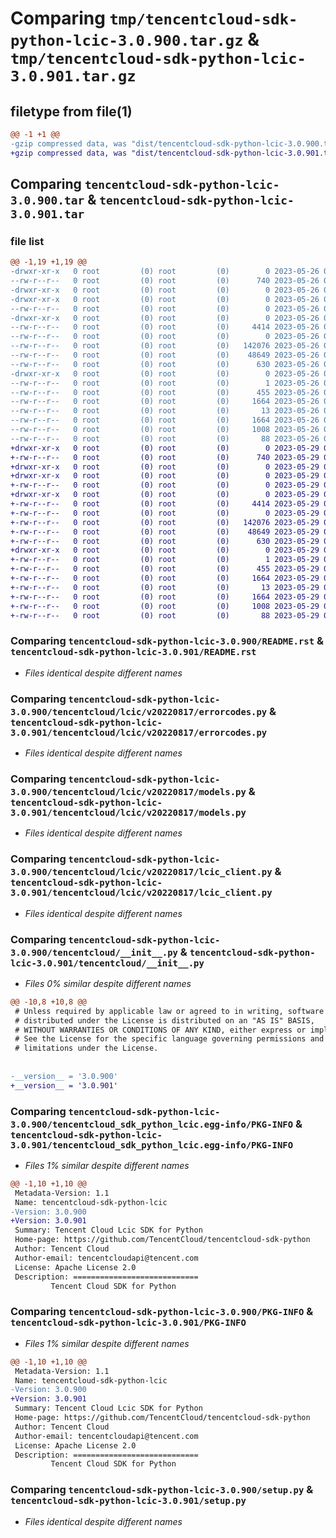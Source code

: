 # Comparing `tmp/tencentcloud-sdk-python-lcic-3.0.900.tar.gz` & `tmp/tencentcloud-sdk-python-lcic-3.0.901.tar.gz`

## filetype from file(1)

```diff
@@ -1 +1 @@
-gzip compressed data, was "dist/tencentcloud-sdk-python-lcic-3.0.900.tar", last modified: Fri May 26 02:22:10 2023, max compression
+gzip compressed data, was "dist/tencentcloud-sdk-python-lcic-3.0.901.tar", last modified: Mon May 29 02:31:04 2023, max compression
```

## Comparing `tencentcloud-sdk-python-lcic-3.0.900.tar` & `tencentcloud-sdk-python-lcic-3.0.901.tar`

### file list

```diff
@@ -1,19 +1,19 @@
-drwxr-xr-x   0 root         (0) root         (0)        0 2023-05-26 02:22:10.000000 tencentcloud-sdk-python-lcic-3.0.900/
--rw-r--r--   0 root         (0) root         (0)      740 2023-05-26 02:22:10.000000 tencentcloud-sdk-python-lcic-3.0.900/README.rst
-drwxr-xr-x   0 root         (0) root         (0)        0 2023-05-26 02:22:10.000000 tencentcloud-sdk-python-lcic-3.0.900/tencentcloud/
-drwxr-xr-x   0 root         (0) root         (0)        0 2023-05-26 02:22:10.000000 tencentcloud-sdk-python-lcic-3.0.900/tencentcloud/lcic/
--rw-r--r--   0 root         (0) root         (0)        0 2023-05-26 02:22:10.000000 tencentcloud-sdk-python-lcic-3.0.900/tencentcloud/lcic/__init__.py
-drwxr-xr-x   0 root         (0) root         (0)        0 2023-05-26 02:22:10.000000 tencentcloud-sdk-python-lcic-3.0.900/tencentcloud/lcic/v20220817/
--rw-r--r--   0 root         (0) root         (0)     4414 2023-05-26 02:22:10.000000 tencentcloud-sdk-python-lcic-3.0.900/tencentcloud/lcic/v20220817/errorcodes.py
--rw-r--r--   0 root         (0) root         (0)        0 2023-05-26 02:22:10.000000 tencentcloud-sdk-python-lcic-3.0.900/tencentcloud/lcic/v20220817/__init__.py
--rw-r--r--   0 root         (0) root         (0)   142076 2023-05-26 02:22:10.000000 tencentcloud-sdk-python-lcic-3.0.900/tencentcloud/lcic/v20220817/models.py
--rw-r--r--   0 root         (0) root         (0)    48649 2023-05-26 02:22:10.000000 tencentcloud-sdk-python-lcic-3.0.900/tencentcloud/lcic/v20220817/lcic_client.py
--rw-r--r--   0 root         (0) root         (0)      630 2023-05-26 02:22:10.000000 tencentcloud-sdk-python-lcic-3.0.900/tencentcloud/__init__.py
-drwxr-xr-x   0 root         (0) root         (0)        0 2023-05-26 02:22:10.000000 tencentcloud-sdk-python-lcic-3.0.900/tencentcloud_sdk_python_lcic.egg-info/
--rw-r--r--   0 root         (0) root         (0)        1 2023-05-26 02:22:10.000000 tencentcloud-sdk-python-lcic-3.0.900/tencentcloud_sdk_python_lcic.egg-info/dependency_links.txt
--rw-r--r--   0 root         (0) root         (0)      455 2023-05-26 02:22:10.000000 tencentcloud-sdk-python-lcic-3.0.900/tencentcloud_sdk_python_lcic.egg-info/SOURCES.txt
--rw-r--r--   0 root         (0) root         (0)     1664 2023-05-26 02:22:10.000000 tencentcloud-sdk-python-lcic-3.0.900/tencentcloud_sdk_python_lcic.egg-info/PKG-INFO
--rw-r--r--   0 root         (0) root         (0)       13 2023-05-26 02:22:10.000000 tencentcloud-sdk-python-lcic-3.0.900/tencentcloud_sdk_python_lcic.egg-info/top_level.txt
--rw-r--r--   0 root         (0) root         (0)     1664 2023-05-26 02:22:10.000000 tencentcloud-sdk-python-lcic-3.0.900/PKG-INFO
--rw-r--r--   0 root         (0) root         (0)     1008 2023-05-26 02:22:10.000000 tencentcloud-sdk-python-lcic-3.0.900/setup.py
--rw-r--r--   0 root         (0) root         (0)       88 2023-05-26 02:22:10.000000 tencentcloud-sdk-python-lcic-3.0.900/setup.cfg
+drwxr-xr-x   0 root         (0) root         (0)        0 2023-05-29 02:31:04.000000 tencentcloud-sdk-python-lcic-3.0.901/
+-rw-r--r--   0 root         (0) root         (0)      740 2023-05-29 02:31:04.000000 tencentcloud-sdk-python-lcic-3.0.901/README.rst
+drwxr-xr-x   0 root         (0) root         (0)        0 2023-05-29 02:31:04.000000 tencentcloud-sdk-python-lcic-3.0.901/tencentcloud/
+drwxr-xr-x   0 root         (0) root         (0)        0 2023-05-29 02:31:04.000000 tencentcloud-sdk-python-lcic-3.0.901/tencentcloud/lcic/
+-rw-r--r--   0 root         (0) root         (0)        0 2023-05-29 02:31:04.000000 tencentcloud-sdk-python-lcic-3.0.901/tencentcloud/lcic/__init__.py
+drwxr-xr-x   0 root         (0) root         (0)        0 2023-05-29 02:31:04.000000 tencentcloud-sdk-python-lcic-3.0.901/tencentcloud/lcic/v20220817/
+-rw-r--r--   0 root         (0) root         (0)     4414 2023-05-29 02:31:04.000000 tencentcloud-sdk-python-lcic-3.0.901/tencentcloud/lcic/v20220817/errorcodes.py
+-rw-r--r--   0 root         (0) root         (0)        0 2023-05-29 02:31:04.000000 tencentcloud-sdk-python-lcic-3.0.901/tencentcloud/lcic/v20220817/__init__.py
+-rw-r--r--   0 root         (0) root         (0)   142076 2023-05-29 02:31:04.000000 tencentcloud-sdk-python-lcic-3.0.901/tencentcloud/lcic/v20220817/models.py
+-rw-r--r--   0 root         (0) root         (0)    48649 2023-05-29 02:31:04.000000 tencentcloud-sdk-python-lcic-3.0.901/tencentcloud/lcic/v20220817/lcic_client.py
+-rw-r--r--   0 root         (0) root         (0)      630 2023-05-29 02:31:04.000000 tencentcloud-sdk-python-lcic-3.0.901/tencentcloud/__init__.py
+drwxr-xr-x   0 root         (0) root         (0)        0 2023-05-29 02:31:04.000000 tencentcloud-sdk-python-lcic-3.0.901/tencentcloud_sdk_python_lcic.egg-info/
+-rw-r--r--   0 root         (0) root         (0)        1 2023-05-29 02:31:04.000000 tencentcloud-sdk-python-lcic-3.0.901/tencentcloud_sdk_python_lcic.egg-info/dependency_links.txt
+-rw-r--r--   0 root         (0) root         (0)      455 2023-05-29 02:31:04.000000 tencentcloud-sdk-python-lcic-3.0.901/tencentcloud_sdk_python_lcic.egg-info/SOURCES.txt
+-rw-r--r--   0 root         (0) root         (0)     1664 2023-05-29 02:31:04.000000 tencentcloud-sdk-python-lcic-3.0.901/tencentcloud_sdk_python_lcic.egg-info/PKG-INFO
+-rw-r--r--   0 root         (0) root         (0)       13 2023-05-29 02:31:04.000000 tencentcloud-sdk-python-lcic-3.0.901/tencentcloud_sdk_python_lcic.egg-info/top_level.txt
+-rw-r--r--   0 root         (0) root         (0)     1664 2023-05-29 02:31:04.000000 tencentcloud-sdk-python-lcic-3.0.901/PKG-INFO
+-rw-r--r--   0 root         (0) root         (0)     1008 2023-05-29 02:31:04.000000 tencentcloud-sdk-python-lcic-3.0.901/setup.py
+-rw-r--r--   0 root         (0) root         (0)       88 2023-05-29 02:31:04.000000 tencentcloud-sdk-python-lcic-3.0.901/setup.cfg
```

### Comparing `tencentcloud-sdk-python-lcic-3.0.900/README.rst` & `tencentcloud-sdk-python-lcic-3.0.901/README.rst`

 * *Files identical despite different names*

### Comparing `tencentcloud-sdk-python-lcic-3.0.900/tencentcloud/lcic/v20220817/errorcodes.py` & `tencentcloud-sdk-python-lcic-3.0.901/tencentcloud/lcic/v20220817/errorcodes.py`

 * *Files identical despite different names*

### Comparing `tencentcloud-sdk-python-lcic-3.0.900/tencentcloud/lcic/v20220817/models.py` & `tencentcloud-sdk-python-lcic-3.0.901/tencentcloud/lcic/v20220817/models.py`

 * *Files identical despite different names*

### Comparing `tencentcloud-sdk-python-lcic-3.0.900/tencentcloud/lcic/v20220817/lcic_client.py` & `tencentcloud-sdk-python-lcic-3.0.901/tencentcloud/lcic/v20220817/lcic_client.py`

 * *Files identical despite different names*

### Comparing `tencentcloud-sdk-python-lcic-3.0.900/tencentcloud/__init__.py` & `tencentcloud-sdk-python-lcic-3.0.901/tencentcloud/__init__.py`

 * *Files 0% similar despite different names*

```diff
@@ -10,8 +10,8 @@
 # Unless required by applicable law or agreed to in writing, software
 # distributed under the License is distributed on an "AS IS" BASIS,
 # WITHOUT WARRANTIES OR CONDITIONS OF ANY KIND, either express or implied.
 # See the License for the specific language governing permissions and
 # limitations under the License.
 
 
-__version__ = '3.0.900'
+__version__ = '3.0.901'
```

### Comparing `tencentcloud-sdk-python-lcic-3.0.900/tencentcloud_sdk_python_lcic.egg-info/PKG-INFO` & `tencentcloud-sdk-python-lcic-3.0.901/tencentcloud_sdk_python_lcic.egg-info/PKG-INFO`

 * *Files 1% similar despite different names*

```diff
@@ -1,10 +1,10 @@
 Metadata-Version: 1.1
 Name: tencentcloud-sdk-python-lcic
-Version: 3.0.900
+Version: 3.0.901
 Summary: Tencent Cloud Lcic SDK for Python
 Home-page: https://github.com/TencentCloud/tencentcloud-sdk-python
 Author: Tencent Cloud
 Author-email: tencentcloudapi@tencent.com
 License: Apache License 2.0
 Description: ============================
         Tencent Cloud SDK for Python
```

### Comparing `tencentcloud-sdk-python-lcic-3.0.900/PKG-INFO` & `tencentcloud-sdk-python-lcic-3.0.901/PKG-INFO`

 * *Files 1% similar despite different names*

```diff
@@ -1,10 +1,10 @@
 Metadata-Version: 1.1
 Name: tencentcloud-sdk-python-lcic
-Version: 3.0.900
+Version: 3.0.901
 Summary: Tencent Cloud Lcic SDK for Python
 Home-page: https://github.com/TencentCloud/tencentcloud-sdk-python
 Author: Tencent Cloud
 Author-email: tencentcloudapi@tencent.com
 License: Apache License 2.0
 Description: ============================
         Tencent Cloud SDK for Python
```

### Comparing `tencentcloud-sdk-python-lcic-3.0.900/setup.py` & `tencentcloud-sdk-python-lcic-3.0.901/setup.py`

 * *Files identical despite different names*

